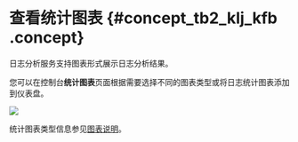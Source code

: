 # 查看统计图表 {#concept_tb2_klj_kfb .concept}

日志分析服务支持图表形式展示日志分析结果。

您可以在控制台**统计图表**页面根据需要选择不同的图表类型或将日志统计图表添加到仪表盘。

![](http://static-aliyun-doc.oss-cn-hangzhou.aliyuncs.com/assets/img/22760/155315375236041_zh-CN.png)

统计图表类型信息参见[图表说明](../../../../../intl.zh-CN/用户指南/可视化分析/分析图表/图表说明.md#)。

